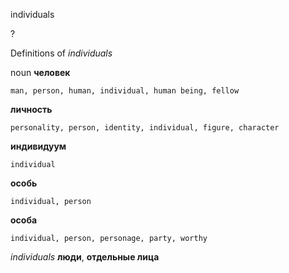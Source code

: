 individuals

?


Definitions of _individuals_

noun
**человек**

    man, person, human, individual, human being, fellow
**личность**

    personality, person, identity, individual, figure, character
**индивидуум**

    individual
**особь**

    individual, person
**особа**

    individual, person, personage, party, worthy

_individuals_
**люди**, **отдельные лица**